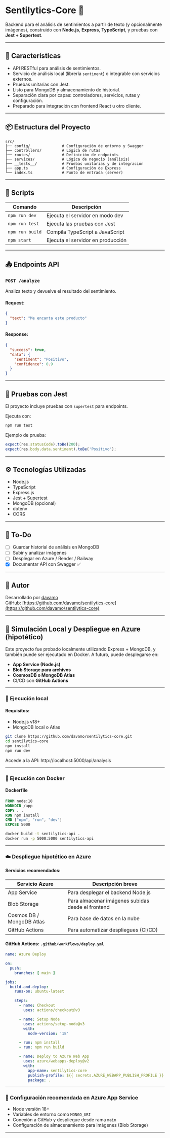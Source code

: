 
# Sentilytics-Core 🧠

Backend para el análisis de sentimientos a partir de texto (y opcionalmente imágenes), construido con **Node.js**, **Express**, **TypeScript**, y pruebas con **Jest + Supertest**.

---

## 🚀 Características

- API RESTful para análisis de sentimientos.
- Servicio de análisis local (librería `sentiment`) o integrable con servicios externos.
- Pruebas unitarias con Jest.
- Listo para MongoDB y almacenamiento de historial.
- Separación clara por capas: controladores, servicios, rutas y configuración.
- Preparado para integración con frontend React u otro cliente.

---

## 📦 Estructura del Proyecto

```
src/
├── config/              # Configuración de entorno y Swagger
├── controllers/         # Lógica de rutas
├── routes/              # Definición de endpoints
├── services/            # Lógica de negocio (análisis)
├── __tests__/           # Pruebas unitarias y de integración
├── app.ts               # Configuración de Express
└── index.ts             # Punto de entrada (server)
```

---

## 🧪 Scripts

| Comando                | Descripción                        |
|------------------------|------------------------------------|
| `npm run dev`          | Ejecuta el servidor en modo dev    |
| `npm run test`         | Ejecuta las pruebas con Jest       |
| `npm run build`        | Compila TypeScript a JavaScript    |
| `npm start`            | Ejecuta el servidor en producción  |

---

## 📤 Endpoints API

### `POST /analyze`

Analiza texto y devuelve el resultado del sentimiento.

#### Request:

```json
{
  "text": "Me encanta este producto"
}
```

#### Response:

```json
{
  "success": true,
  "data": {
    "sentiment": "Positivo",
    "confidence": 0.9
  }
}
```

---

## 🧪 Pruebas con Jest

El proyecto incluye pruebas con `supertest` para endpoints.

Ejecuta con:

```bash
npm run test
```

Ejemplo de prueba:

```ts
expect(res.statusCode).toBe(200);
expect(res.body.data.sentiment).toBe('Positivo');
```

---

## ⚙️ Tecnologías Utilizadas

- Node.js
- TypeScript
- Express.js
- Jest + Supertest
- MongoDB (opcional)
- dotenv
- CORS

---

## 📄 To-Do

- [ ] Guardar historial de análisis en MongoDB
- [ ] Subir y analizar imágenes
- [ ] Desplegar en Azure / Render / Railway
- [x] Documentar API con Swagger ✅

---

## 📍 Autor

Desarrollado por [davamo](mailto:davamo@davamo.cl)  
GitHub: [https://github.com/davamo/sentilytics-core](https://github.com/davamo/sentilytics-core)

---

## 🚀 Simulación Local y Despliegue en Azure (hipotético)

Este proyecto fue probado localmente utilizando Express + MongoDB, y también puede ser ejecutado en Docker. A futuro, puede desplegarse en:

- **App Service (Node.js)**
- **Blob Storage para archivos**
- **CosmosDB o MongoDB Atlas**
- CI/CD con **GitHub Actions**

---

### 🧪 Ejecución local

#### Requisitos:
- Node.js v18+
- MongoDB local o Atlas

```bash
git clone https://github.com/davamo/sentilytics-core.git
cd sentilytics-core
npm install
npm run dev
```

Accede a la API: http://localhost:5000/api/analysis

---

### 🐳 Ejecución con Docker

#### Dockerfile

```Dockerfile
FROM node:18
WORKDIR /app
COPY . .
RUN npm install
CMD ["npm", "run", "dev"]
EXPOSE 5000
```

```bash
docker build -t sentilytics-api .
docker run -p 5000:5000 sentilytics-api
```

---

### ☁️ Despliegue hipotético en Azure

#### Servicios recomendados:

| Servicio Azure       | Descripción breve                                   |
|----------------------|-----------------------------------------------------|
| App Service          | Para desplegar el backend Node.js                   |
| Blob Storage         | Para almacenar imágenes subidas desde el frontend   |
| Cosmos DB / MongoDB Atlas | Para base de datos en la nube                  |
| GitHub Actions       | Para automatizar despliegues (CI/CD)                |

#### GitHub Actions: `.github/workflows/deploy.yml`

```yaml
name: Azure Deploy

on:
  push:
    branches: [ main ]

jobs:
  build-and-deploy:
    runs-on: ubuntu-latest

    steps:
      - name: Checkout
        uses: actions/checkout@v3

      - name: Setup Node
        uses: actions/setup-node@v3
        with:
          node-version: '18'

      - run: npm install
      - run: npm run build

      - name: Deploy to Azure Web App
        uses: azure/webapps-deploy@v2
        with:
          app-name: sentilytics-core
          publish-profile: ${{ secrets.AZURE_WEBAPP_PUBLISH_PROFILE }}
          package: .
```

---

### 🔧 Configuración recomendada en Azure App Service

- Node versión 18+
- Variables de entorno como `MONGO_URI`
- Conexión a GitHub y despliegue desde rama `main`
- Configuración de almacenamiento para imágenes (Blob Storage)

---
